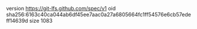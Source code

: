 version https://git-lfs.github.com/spec/v1
oid sha256:6163c40ca044ab6df45ee7aac0a27a6805664fc1ff54576e6cb57edeff14639d
size 1083

